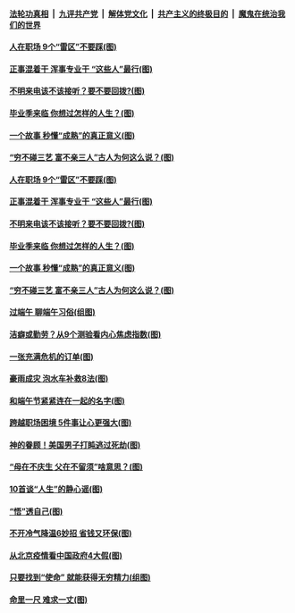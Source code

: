 

####  [法轮功真相](../../../../basic/blob/master/README.md?t=06261802) &nbsp;|&nbsp; [九评共产党](../../../../9ping.md/blob/master/README.md?t=06261802) &nbsp;|&nbsp; [解体党文化](../../../../jtdwh.md/blob/master/README.md?t=06261802)  &nbsp;|&nbsp; [共产主义的终极目的](../../../../gczydzjmd.md/blob/master/README.md?t=06261802) &nbsp;|&nbsp; [魔鬼在统治我们的世界](../../../../mgztzwmdsj.md/blob/master/README.md?t=06261802) 

#### [人在职场 9个“雷区”不要踩(图)](../pages/p8/937766.md?t=06261802) 

#### [正事混着干 浑事专业干 “这些人”最行(图)](../pages/p8/937732.md?t=06261802) 

#### [不明来电该不该接听？要不要回拨?(图)](../pages/p8/936929.md?t=06261802) 

#### [毕业季来临 你想过怎样的人生？(图)](../pages/p8/937661.md?t=06261802) 

#### [一个故事 秒懂“成熟”的真正意义(图)](../pages/p8/936405.md?t=06261802) 

#### [“穷不碰三艺 富不亲三人”古人为何这么说？(图)](../pages/p8/937602.md?t=06261802) 

#### [人在职场 9个“雷区”不要踩(图)](../pages/p8/937766.md?t=06261802) 

#### [正事混着干 浑事专业干 “这些人”最行(图)](../pages/p8/937732.md?t=06261802) 

#### [不明来电该不该接听？要不要回拨?(图)](../pages/p8/936929.md?t=06261802) 

#### [毕业季来临 你想过怎样的人生？(图)](../pages/p8/937661.md?t=06261802) 

#### [一个故事 秒懂“成熟”的真正意义(图)](../pages/p8/936405.md?t=06261802) 

#### [“穷不碰三艺 富不亲三人”古人为何这么说？(图)](../pages/p8/937602.md?t=06261802) 

#### [过端午 聊端午习俗(组图)](../pages/p8/937246.md?t=06261802) 

#### [洁癖或勤劳？从9个测验看内心焦虑指数(图)](../pages/p8/937558.md?t=06261802) 

#### [一张充满危机的订单(图)](../pages/p8/936981.md?t=06261802) 

#### [豪雨成灾 泡水车补救8法(图)](../pages/p8/937526.md?t=06261802) 

#### [和端午节紧紧连在一起的名字(图)](../pages/p8/937448.md?t=06261802) 

#### [跨越职场困境 5件事让心更强大(图)](../pages/p8/937375.md?t=06261802) 

#### [神的眷顾！美国男子打盹逃过死劫(图)](../pages/p8/936985.md?t=06261802) 

#### [“母在不庆生 父在不留须”啥意思？(图)](../pages/p8/937234.md?t=06261802) 

#### [10首谈“人生”的静心谣(图)](../pages/p8/936965.md?t=06261802) 

#### [“悟”透自己(图)](../pages/p8/936972.md?t=06261802) 

#### [不开冷气降温6妙招 省钱又环保(图)](../pages/p8/937329.md?t=06261802) 

#### [从北京疫情看中国政府4大假(图)](../pages/p8/937196.md?t=06261802) 

#### [只要找到“使命” 就能获得无穷精力(组图)](../pages/p8/937159.md?t=06261802) 

#### [命里一尺 难求一丈(图)](../pages/p8/936782.md?t=06261802) 


